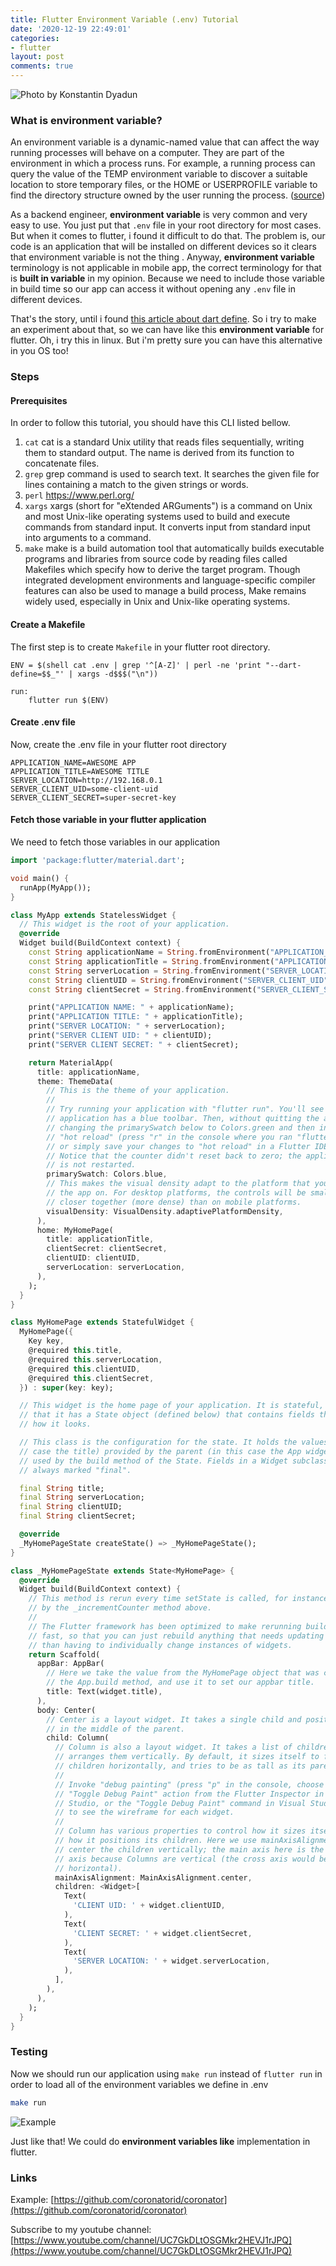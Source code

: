 ```yaml
---
title: Flutter Environment Variable (.env) Tutorial
date: '2020-12-19 22:49:01'
categories:
- flutter
layout: post
comments: true
---
```


![Photo by Konstantin Dyadun](/assets/photo-project-ideas_sunday-morning.jpg)

### What is environment variable?

An environment variable is a dynamic-named value that can affect the way running processes will behave on a computer. They are part of the environment in which a process runs. For example, a running process can query the value of the TEMP environment variable to discover a suitable location to store temporary files, or the HOME or USERPROFILE variable to find the directory structure owned by the user running the process. ([source](https://en.wikipedia.org/wiki/Environment_variable))

As a backend engineer, **environment variable** is very common and very easy to use. You just put that `.env` file in your root directory for most cases. But when it comes to flutter, i found it difficult to do that. The problem is, our code is an application that will be installed on different devices so it clears that environment variable is not the thing . Anyway, **environment variable** terminology is not applicable in mobile app, the correct terminology for that is **built in variable** in my opinion. Because we need to include those variable in build time so our app can access it without opening any `.env` file in different devices.

That's the story, until i found [this article about dart define](https://dartcode.org/docs/using-dart-define-in-flutter/). So i try to make an experiment about that, so we can have like this **environment variable** for flutter. Oh, i try this in linux. But i'm pretty sure you can have this alternative in you OS too!

### Steps
#### Prerequisites

In order to follow this tutorial, you should have this CLI listed bellow.

1. `cat` cat is a standard Unix utility that reads files sequentially, writing them to standard output. The name is derived from its function to concatenate files.
2. `grep` grep command is used to search text. It searches the given file for lines containing a match to the given strings or words.
3. `perl` https://www.perl.org/
4. `xargs` xargs (short for "eXtended ARGuments") is a command on Unix and most Unix-like operating systems used to build and execute commands from standard input. It converts input from standard input into arguments to a command.
5. `make` make is a build automation tool that automatically builds executable programs and libraries from source code by reading files called Makefiles which specify how to derive the target program. Though integrated development environments and language-specific compiler features can also be used to manage a build process, Make remains widely used, especially in Unix and Unix-like operating systems.

#### Create a Makefile

The first step is to create `Makefile` in your flutter root directory.

```make
ENV = $(shell cat .env | grep '^[A-Z]' | perl -ne 'print "--dart-define=$$_"' | xargs -d$$$("\n"))

run:
	flutter run $(ENV)
```

#### Create .env file

Now, create the .env file in your flutter root directory

```.env
APPLICATION_NAME=AWESOME APP
APPLICATION_TITLE=AWESOME TITLE
SERVER_LOCATION=http://192.168.0.1
SERVER_CLIENT_UID=some-client-uid
SERVER_CLIENT_SECRET=super-secret-key
```

#### Fetch those variable in your flutter application

We need to fetch those variables in our application

```dart
import 'package:flutter/material.dart';

void main() {
  runApp(MyApp());
}

class MyApp extends StatelessWidget {
  // This widget is the root of your application.
  @override
  Widget build(BuildContext context) {
    const String applicationName = String.fromEnvironment("APPLICATION_NAME");
    const String applicationTitle = String.fromEnvironment("APPLICATION_TITLE");
    const String serverLocation = String.fromEnvironment("SERVER_LOCATION");
    const String clientUID = String.fromEnvironment("SERVER_CLIENT_UID");
    const String clientSecret = String.fromEnvironment("SERVER_CLIENT_SECRET");

    print("APPLICATION NAME: " + applicationName);
    print("APPLICATION TITLE: " + applicationTitle);
    print("SERVER LOCATION: " + serverLocation);
    print("SERVER CLIENT UID: " + clientUID);
    print("SERVER CLIENT SECRET: " + clientSecret);

    return MaterialApp(
      title: applicationName,
      theme: ThemeData(
        // This is the theme of your application.
        //
        // Try running your application with "flutter run". You'll see the
        // application has a blue toolbar. Then, without quitting the app, try
        // changing the primarySwatch below to Colors.green and then invoke
        // "hot reload" (press "r" in the console where you ran "flutter run",
        // or simply save your changes to "hot reload" in a Flutter IDE).
        // Notice that the counter didn't reset back to zero; the application
        // is not restarted.
        primarySwatch: Colors.blue,
        // This makes the visual density adapt to the platform that you run
        // the app on. For desktop platforms, the controls will be smaller and
        // closer together (more dense) than on mobile platforms.
        visualDensity: VisualDensity.adaptivePlatformDensity,
      ),
      home: MyHomePage(
        title: applicationTitle,
        clientSecret: clientSecret,
        clientUID: clientUID,
        serverLocation: serverLocation,
      ),
    );
  }
}

class MyHomePage extends StatefulWidget {
  MyHomePage({
    Key key,
    @required this.title,
    @required this.serverLocation,
    @required this.clientUID,
    @required this.clientSecret,
  }) : super(key: key);

  // This widget is the home page of your application. It is stateful, meaning
  // that it has a State object (defined below) that contains fields that affect
  // how it looks.

  // This class is the configuration for the state. It holds the values (in this
  // case the title) provided by the parent (in this case the App widget) and
  // used by the build method of the State. Fields in a Widget subclass are
  // always marked "final".

  final String title;
  final String serverLocation;
  final String clientUID;
  final String clientSecret;

  @override
  _MyHomePageState createState() => _MyHomePageState();
}

class _MyHomePageState extends State<MyHomePage> {
  @override
  Widget build(BuildContext context) {
    // This method is rerun every time setState is called, for instance as done
    // by the _incrementCounter method above.
    //
    // The Flutter framework has been optimized to make rerunning build methods
    // fast, so that you can just rebuild anything that needs updating rather
    // than having to individually change instances of widgets.
    return Scaffold(
      appBar: AppBar(
        // Here we take the value from the MyHomePage object that was created by
        // the App.build method, and use it to set our appbar title.
        title: Text(widget.title),
      ),
      body: Center(
        // Center is a layout widget. It takes a single child and positions it
        // in the middle of the parent.
        child: Column(
          // Column is also a layout widget. It takes a list of children and
          // arranges them vertically. By default, it sizes itself to fit its
          // children horizontally, and tries to be as tall as its parent.
          //
          // Invoke "debug painting" (press "p" in the console, choose the
          // "Toggle Debug Paint" action from the Flutter Inspector in Android
          // Studio, or the "Toggle Debug Paint" command in Visual Studio Code)
          // to see the wireframe for each widget.
          //
          // Column has various properties to control how it sizes itself and
          // how it positions its children. Here we use mainAxisAlignment to
          // center the children vertically; the main axis here is the vertical
          // axis because Columns are vertical (the cross axis would be
          // horizontal).
          mainAxisAlignment: MainAxisAlignment.center,
          children: <Widget>[
            Text(
              'CLIENT UID: ' + widget.clientUID,
            ),
            Text(
              'CLIENT SECRET: ' + widget.clientSecret,
            ),
            Text(
              'SERVER LOCATION: ' + widget.serverLocation,
            ),
          ],
        ),
      ),
    );
  }
}
```

### Testing

Now we should run our application using `make run` instead of `flutter run` in order to load all of the environment variables we define in .env

```bash
make run
```

![Example](/assets/Screenshot%20from%202020-12-19%2022-47-31.png)

Just like that! We could do **environment variables like** implementation in flutter.

### Links

Example: [https://github.com/coronatorid/coronator](https://github.com/coronatorid/coronator)

Subscribe to my youtube channel: [https://www.youtube.com/channel/UC7GkDLtOSGMkr2HEVJ1rJPQ](https://www.youtube.com/channel/UC7GkDLtOSGMkr2HEVJ1rJPQ)
